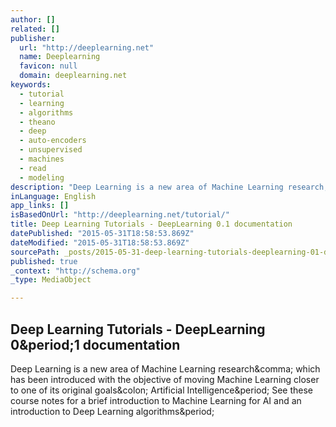 ```yaml
---
author: []
related: []
publisher:
  url: "http://deeplearning.net"
  name: Deeplearning
  favicon: null
  domain: deeplearning.net
keywords:
  - tutorial
  - learning
  - algorithms
  - theano
  - deep
  - auto-encoders
  - unsupervised
  - machines
  - read
  - modeling
description: "Deep Learning is a new area of Machine Learning research, which has been introduced with the objective of moving Machine Learning closer to one of its original goals: Artificial Intelligence. See these course notes for a brief introduction to Machine Learning for AI and an introduction to Deep Learning algorithms."
inLanguage: English
app_links: []
isBasedOnUrl: "http://deeplearning.net/tutorial/"
title: Deep Learning Tutorials - DeepLearning 0.1 documentation
datePublished: "2015-05-31T18:58:53.869Z"
dateModified: "2015-05-31T18:58:53.869Z"
sourcePath: _posts/2015-05-31-deep-learning-tutorials-deeplearning-01-documentation.md
published: true
_context: "http://schema.org"
_type: MediaObject

---
```

<article style=""><h1>Deep Learning Tutorials - DeepLearning 0&amp;period;1 documentation</h1><p>Deep Learning is a new area of Machine Learning research&amp;comma; which has been introduced with the objective of moving Machine Learning closer to one of its original goals&amp;colon; Artificial Intelligence&amp;period; See these course notes for a brief introduction to Machine Learning for AI and an introduction to Deep Learning algorithms&amp;period;</p></article>
